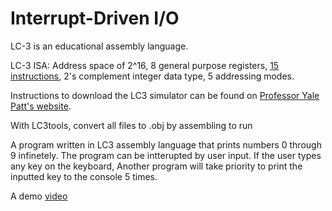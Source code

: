 # Interrupt-Driven I/O

LC-3 is an educational assembly language.

LC-3 ISA: Address space of 2^16, 8 general purpose registers, [15 instructions](http://users.ece.utexas.edu/~patt/19f.306/Handouts/LC3_Instruction_Set.pdf), 2's complement integer data type, 5 addressing modes.



Instructions to download the LC3 simulator can be found on [Professor Yale Patt's website](http://users.ece.utexas.edu/~patt/19f.306/software.html).

With LC3tools, convert all files to .obj by assembling to run

A program written in LC3 assembly language that prints numbers 0 through 9 infinetely.
The program can be intterupted by user input. If the user types any key on the keyboard,
Another program will take priority to print the inputted key to the console 5 times.

A demo [video](https://youtu.be/qno5d8Qb-90)
